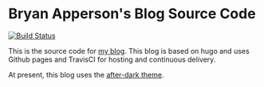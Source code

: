 # Bryan Apperson's Blog Source Code

[![Build Status](https://travis-ci.org/bryanapperson/blog.svg?branch=master)](https://travis-ci.org/bryanapperson/blog)

This is the source code for [my blog](https://bryanapperson.com). This blog is based on hugo and uses Github pages and TravisCI for hosting and continuous delivery.

At present, this blog uses the [after-dark theme](https://after-dark.habd.as/).
